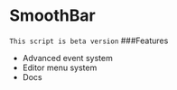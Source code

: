 # SmoothBar
`This script is beta version`
###Features
- Advanced event system
- Editor menu system
- Docs
